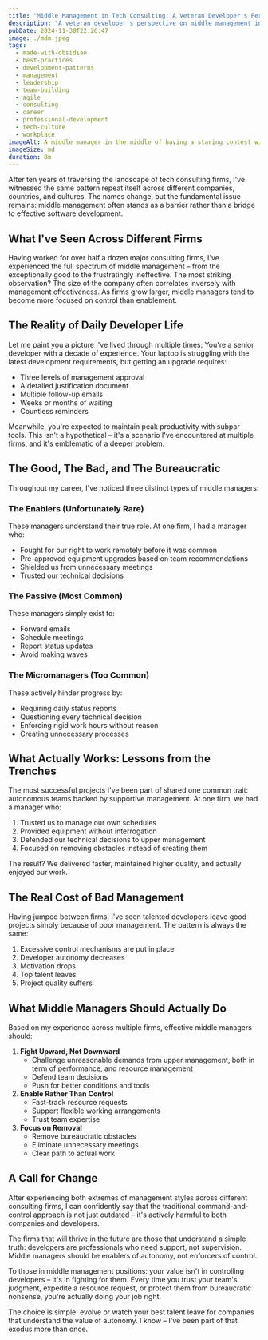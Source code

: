 ```yaml
---
title: "Middle Management in Tech Consulting: A Veteran Developer's Perspective"
description: "A veteran developer's perspective on middle management in tech consulting firms, drawing from years of experience across multiple companies. This article explores how traditional management approaches often hinder rather than help development teams, and proposes a new model where middle managers serve as enablers of autonomy rather than controllers. Through real-world examples and observations, it illustrates the true value of effective middle management and the cost of bureaucratic overhead in modern software development"
pubDate: 2024-11-30T22:26:47
image: ./mdm.jpeg
tags:
  - made-with-obsidian
  - best-practices
  - development-patterns
  - management
  - leadership
  - team-building
  - agile
  - consulting
  - career
  - professional-development
  - tech-culture
  - workplace
imageAlt: A middle manager in the middle of having a staring contest with you
imageSize: md
duration: 8m
---
```

After ten years of traversing the landscape of tech consulting firms, I've witnessed the same pattern repeat itself across different companies, countries, and cultures. The names change, but the fundamental issue remains: middle management often stands as a barrier rather than a bridge to effective software development.

## What I've Seen Across Different Firms

Having worked for over half a dozen major consulting firms, I've experienced the full spectrum of middle management – from the exceptionally good to the frustratingly ineffective. The most striking observation? The size of the company often correlates inversely with management effectiveness. As firms grow larger, middle managers tend to become more focused on control than enablement.

## The Reality of Daily Developer Life

Let me paint you a picture I've lived through multiple times: You're a senior developer with a decade of experience. Your laptop is struggling with the latest development requirements, but getting an upgrade requires:
- Three levels of management approval
- A detailed justification document
- Multiple follow-up emails
- Weeks or months of waiting
- Countless reminders

Meanwhile, you're expected to maintain peak productivity with subpar tools. This isn't a hypothetical – it's a scenario I've encountered at multiple firms, and it's emblematic of a deeper problem.

## The Good, The Bad, and The Bureaucratic

Throughout my career, I've noticed three distinct types of middle managers:

### The Enablers (Unfortunately Rare)
These managers understand their true role. At one firm, I had a manager who:
- Fought for our right to work remotely before it was common
- Pre-approved equipment upgrades based on team recommendations
- Shielded us from unnecessary meetings
- Trusted our technical decisions

### The Passive (Most Common)
These managers simply exist to:
- Forward emails
- Schedule meetings
- Report status updates
- Avoid making waves

### The Micromanagers (Too Common)
These actively hinder progress by:
- Requiring daily status reports
- Questioning every technical decision
- Enforcing rigid work hours without reason
- Creating unnecessary processes

## What Actually Works: Lessons from the Trenches

The most successful projects I've been part of shared one common trait: autonomous teams backed by supportive management. At one firm, we had a manager who:
1. Trusted us to manage our own schedules
2. Provided equipment without interrogation
3. Defended our technical decisions to upper management
4. Focused on removing obstacles instead of creating them

The result? We delivered faster, maintained higher quality, and actually enjoyed our work.

## The Real Cost of Bad Management

Having jumped between firms, I've seen talented developers leave good projects simply because of poor management. The pattern is always the same:
1. Excessive control mechanisms are put in place
2. Developer autonomy decreases
3. Motivation drops
4. Top talent leaves
5. Project quality suffers

## What Middle Managers Should Actually Do

Based on my experience across multiple firms, effective middle managers should:

1. **Fight Upward, Not Downward**
    - Challenge unreasonable demands from upper management, both in term of performance, and resource management
    - Defend team decisions
    - Push for better conditions and tools
2. **Enable Rather Than Control**
    - Fast-track resource requests
    - Support flexible working arrangements
    - Trust team expertise
3. **Focus on Removal**
    - Remove bureaucratic obstacles
    - Eliminate unnecessary meetings
    - Clear path to actual work

## A Call for Change

After experiencing both extremes of management styles across different consulting firms, I can confidently say that the traditional command-and-control approach is not just outdated – it's actively harmful to both companies and developers.

The firms that will thrive in the future are those that understand a simple truth: developers are professionals who need support, not supervision. Middle managers should be enablers of autonomy, not enforcers of control.

To those in middle management positions: your value isn't in controlling developers – it's in fighting for them. Every time you trust your team's judgment, expedite a resource request, or protect them from bureaucratic nonsense, you're actually doing your job right.

The choice is simple: evolve or watch your best talent leave for companies that understand the value of autonomy. I know – I've been part of that exodus more than once.